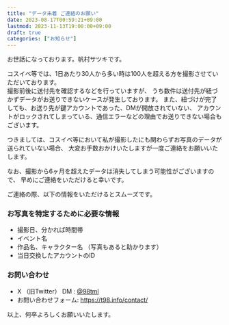 ```yaml
---
title: "データ未着 ご連絡のお願い"
date: 2023-08-17T00:59:21+09:00
lastmod: 2023-11-13T19:00:00+09:00
draft: true
categories: ["お知らせ"]
---
```


お世話になっております。帆村サツキです。

コスイベ等では、1日あたり30人から多い時は100人を超える方を撮影させていただいております。  
撮影前後に送付先を確認するなどを行っていますが、
うち数件は送付先が紐づかずデータがお送りできないケースが発生しております。
また、紐づけが完了しても、お送り先が鍵アカウントであった、DMが開放されていない、
アカウントがロックされてしまっている、通信エラーなどの理由でお送りできない場合もございます。

つきましては、コスイベ等において私が撮影したにも関わらずお写真のデータが送られていない場合、
大変お手数おかけいたしますが一度ご連絡をお願いいたします。

なお、撮影から6ヶ月を超えたデータは消失してしまう可能性がございますので、
早めにご連絡をいただけると幸いです。

ご連絡の際、以下の情報をいただけるとスムーズです。

### お写真を特定するために必要な情報

- 撮影日、分かれば時間帯
- イベント名
- 作品名、キャラクター名
（写真もあると助かります）
- 当日交換したアカウントのID

### お問い合わせ

- X （旧Twitter） DM : [@98tml](https://x.com/98tml)
- お問い合わせフォーム: https://t98.info/contact/

以上、何卒よろしくお願いいたします。